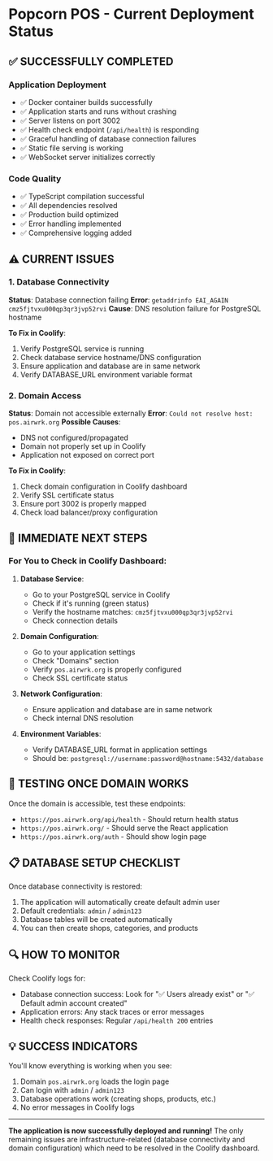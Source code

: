 # Popcorn POS - Current Deployment Status

## ✅ SUCCESSFULLY COMPLETED

### Application Deployment
- ✅ Docker container builds successfully
- ✅ Application starts and runs without crashing
- ✅ Server listens on port 3002
- ✅ Health check endpoint (`/api/health`) is responding
- ✅ Graceful handling of database connection failures
- ✅ Static file serving is working
- ✅ WebSocket server initializes correctly

### Code Quality
- ✅ TypeScript compilation successful
- ✅ All dependencies resolved
- ✅ Production build optimized
- ✅ Error handling implemented
- ✅ Comprehensive logging added

## ⚠️ CURRENT ISSUES

### 1. Database Connectivity
**Status**: Database connection failing
**Error**: `getaddrinfo EAI_AGAIN cmz5fjtvxu000qp3qr3jvp52rvi`
**Cause**: DNS resolution failure for PostgreSQL hostname

**To Fix in Coolify**:
1. Verify PostgreSQL service is running
2. Check database service hostname/DNS configuration
3. Ensure application and database are in same network
4. Verify DATABASE_URL environment variable format

### 2. Domain Access
**Status**: Domain not accessible externally
**Error**: `Could not resolve host: pos.airwrk.org`
**Possible Causes**:
- DNS not configured/propagated
- Domain not properly set up in Coolify
- Application not exposed on correct port

**To Fix in Coolify**:
1. Check domain configuration in Coolify dashboard
2. Verify SSL certificate status
3. Ensure port 3002 is properly mapped
4. Check load balancer/proxy configuration

## 🔧 IMMEDIATE NEXT STEPS

### For You to Check in Coolify Dashboard:

1. **Database Service**:
   - Go to your PostgreSQL service in Coolify
   - Check if it's running (green status)
   - Verify the hostname matches: `cmz5fjtvxu000qp3qr3jvp52rvi`
   - Check connection details

2. **Domain Configuration**:
   - Go to your application settings
   - Check "Domains" section
   - Verify `pos.airwrk.org` is properly configured
   - Check SSL certificate status

3. **Network Configuration**:
   - Ensure application and database are in same network
   - Check internal DNS resolution

4. **Environment Variables**:
   - Verify DATABASE_URL format in application settings
   - Should be: `postgresql://username:password@hostname:5432/database`

## 🎯 TESTING ONCE DOMAIN WORKS

Once the domain is accessible, test these endpoints:
- `https://pos.airwrk.org/api/health` - Should return health status
- `https://pos.airwrk.org/` - Should serve the React application
- `https://pos.airwrk.org/auth` - Should show login page

## 📋 DATABASE SETUP CHECKLIST

Once database connectivity is restored:
1. The application will automatically create default admin user
2. Default credentials: `admin` / `admin123`
3. Database tables will be created automatically
4. You can then create shops, categories, and products

## 🔍 HOW TO MONITOR

Check Coolify logs for:
- Database connection success: Look for "✅ Users already exist" or "✅ Default admin account created"
- Application errors: Any stack traces or error messages
- Health check responses: Regular `/api/health 200` entries

## 💡 SUCCESS INDICATORS

You'll know everything is working when you see:
1. Domain `pos.airwrk.org` loads the login page
2. Can login with `admin` / `admin123`
3. Database operations work (creating shops, products, etc.)
4. No error messages in Coolify logs

---

**The application is now successfully deployed and running!** 
The only remaining issues are infrastructure-related (database connectivity and domain configuration) which need to be resolved in the Coolify dashboard.
